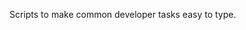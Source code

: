 <!--
   - SPDX-FileCopyrightText: 2021 Venus Labs, Inc.
   - SPDX-License-Identifier: BSD-3-Clause
-->

Scripts to make common developer tasks easy to type.

